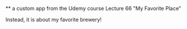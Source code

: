 ** a custom app from the Udemy course Lecture 66 "My Favorite Place"

Instead, it is about my favorite brewery!


